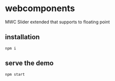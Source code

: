 # webcomponents

MWC Slider extended that supports to floating point

## installation

```
npm i
```

## serve the demo

```
npm start
```